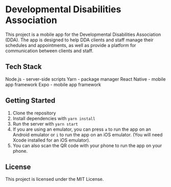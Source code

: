 # Developmental Disabilities Association

This project is a mobile app for the Developmental Disabilities Association (DDA). The app is designed to help DDA clients and staff manage their schedules and appointments, as well as provide a platform for communication between clients and staff.

## Tech Stack

Node.js - server-side scripts
Yarn - package manager
React Native - mobile app framework
Expo - mobile app framework

## Getting Started
1. Clone the repository
2. Install dependencies with `yarn install`
3. Run the server with `yarn start`
5. If you are using an emulator, you can press `a` to run the app on an Android emulator or `i` to run the app on an iOS emulator. (You will need Xcode installed for an iOS emulator).
6. You can also scan the QR code with your phone to run the app on your phone.

## License
This project is licensed under the MIT License.

